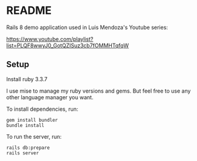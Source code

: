 # README

Rails 8 demo application used in Luis Mendoza's Youtube series:

https://www.youtube.com/playlist?list=PLQF8wwyJ0_GotQZISuz3cb7fOMMHTqfqW

## Setup

Install ruby 3.3.7

I use mise to manage my ruby versions and gems. But feel free to use any other language manager you want.

To install dependencies, run:

```
gem install bundler
bundle install
```

To run the server, run:

```
rails db:prepare
rails server
```
